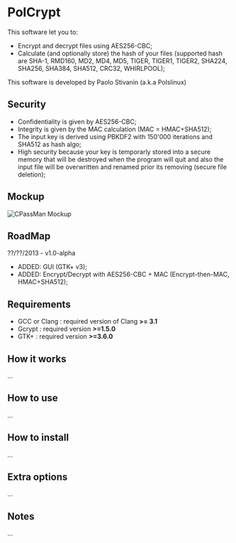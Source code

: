 PolCrypt
========

This software let you to:
* Encrypt and decrypt files using AES256-CBC;
* Calculate (and optionally store) the hash of your files (supported hash are SHA-1, RMD160, MD2, MD4, MD5, TIGER, TIGER1, TIGER2, SHA224, SHA256, SHA384, SHA512, CRC32, WHIRLPOOL);

This software is developed by Paolo Stivanin (a.k.a Polslinux)

Security
--------
* Confidentiality is given by AES256-CBC;
* Integrity is given by the MAC calculation (MAC = HMAC+SHA512);
* The input key is derived using PBKDF2 with 150'000 iterations and SHA512 as hash algo;
* High security because your key is temporarly stored into a secure memory that will be destroyed when the program will quit and also the input file will be overwritten and renamed prior its removing (secure file deletion);


Mockup
------
![CPassMan Mockup](https://www.dropbox.com/s/z6tvennp06x4iw6/polcrypt.png)

RoadMap
-------
??/??/2013 - v1.0-alpha
* ADDED: GUI (GTK+ v3);
* ADDED: Encrypt/Decrypt with AES256-CBC + MAC (Encrypt-then-MAC, HMAC+SHA512);

Requirements
------------
* GCC or Clang	: required version of Clang **>= 3.1**
* Gcrypt	: required version **>=1.5.0**
* GTK+		: required version **>=3.6.0**

How it works
------------
...


How to use
----------
...



How to install
--------------
...


Extra options
-------------
...


Notes
-----
...
